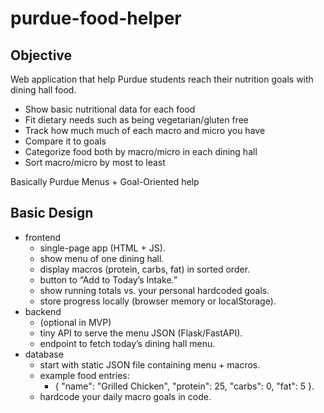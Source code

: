 # purdue-food-helper

## Objective
Web application that help Purdue students reach their nutrition goals with dining hall food.
- Show basic nutritional data for each food
- Fit dietary needs such as being vegetarian/gluten free
- Track how much much of each macro and micro you have
- Compare it to goals
- Categorize food both by macro/micro in each dining hall
- Sort macro/micro by most to least

Basically Purdue Menus + Goal-Oriented help

## Basic Design
- frontend
    - single-page app (HTML + JS).
    - show menu of one dining hall.
    - display macros (protein, carbs, fat) in sorted order.
    - button to “Add to Today’s Intake.”
    - show running totals vs. your personal hardcoded goals.
    - store progress locally (browser memory or localStorage).
- backend
    - (optional in MVP)
    - tiny API to serve the menu JSON (Flask/FastAPI).
    - endpoint to fetch today’s dining hall menu.
- database
    - start with static JSON file containing menu + macros.
    - example food entries:
        - { "name": "Grilled Chicken", "protein": 25, "carbs": 0, "fat": 5 }.
    - hardcode your daily macro goals in code.